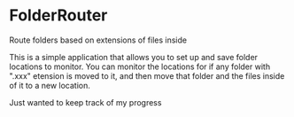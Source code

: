# FolderRouter
Route folders based on extensions of files inside


This is a simple application that allows you to set up and save folder locations to monitor. You can monitor the locations for if any folder with ".xxx" etension is moved to it, and then move that folder and the files inside of it to a new location.

Just wanted to keep track of my progress
